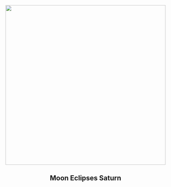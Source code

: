 
<p align="center"><img src="https://apod.nasa.gov/apod/image/2408/MoonEclipsesSaturn_Sanz_960.jpg" width="500" height="500"></p>
<h2 align="center"> Moon Eclipses Saturn </h2>
